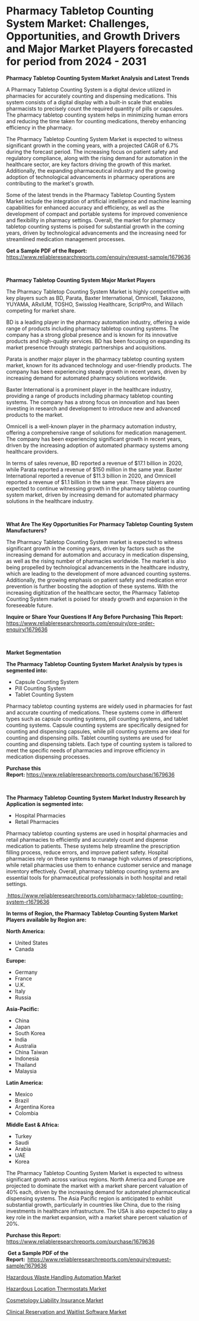 <p><h1>Pharmacy Tabletop Counting System Market: Challenges, Opportunities, and Growth Drivers and Major Market Players forecasted for period from 2024 - 2031</h1></p><p><strong>Pharmacy Tabletop Counting System Market Analysis and Latest Trends</strong></p>
<p><p>A Pharmacy Tabletop Counting System is a digital device utilized in pharmacies for accurately counting and dispensing medications. This system consists of a digital display with a built-in scale that enables pharmacists to precisely count the required quantity of pills or capsules. The pharmacy tabletop counting system helps in minimizing human errors and reducing the time taken for counting medications, thereby enhancing efficiency in the pharmacy.</p><p>The Pharmacy Tabletop Counting System Market is expected to witness significant growth in the coming years, with a projected CAGR of 6.7% during the forecast period. The increasing focus on patient safety and regulatory compliance, along with the rising demand for automation in the healthcare sector, are key factors driving the growth of this market. Additionally, the expanding pharmaceutical industry and the growing adoption of technological advancements in pharmacy operations are contributing to the market's growth.</p><p>Some of the latest trends in the Pharmacy Tabletop Counting System Market include the integration of artificial intelligence and machine learning capabilities for enhanced accuracy and efficiency, as well as the development of compact and portable systems for improved convenience and flexibility in pharmacy settings. Overall, the market for pharmacy tabletop counting systems is poised for substantial growth in the coming years, driven by technological advancements and the increasing need for streamlined medication management processes.</p></p>
<p><strong>Get a Sample PDF of the Report:&nbsp;</strong> <a href="https://www.reliableresearchreports.com/enquiry/request-sample/1679636">https://www.reliableresearchreports.com/enquiry/request-sample/1679636</a></p>
<p>&nbsp;</p>
<p><strong>Pharmacy Tabletop Counting System Major Market Players</strong></p>
<p><p>The Pharmacy Tabletop Counting System Market is highly competitive with key players such as BD, Parata, Baxter International, Omnicell, Takazono, YUYAMA, ARxIUM, TOSHO, Swisslog Healthcare, ScriptPro, and Willach competing for market share. </p><p>BD is a leading player in the pharmacy automation industry, offering a wide range of products including pharmacy tabletop counting systems. The company has a strong global presence and is known for its innovative products and high-quality services. BD has been focusing on expanding its market presence through strategic partnerships and acquisitions. </p><p>Parata is another major player in the pharmacy tabletop counting system market, known for its advanced technology and user-friendly products. The company has been experiencing steady growth in recent years, driven by increasing demand for automated pharmacy solutions worldwide.</p><p>Baxter International is a prominent player in the healthcare industry, providing a range of products including pharmacy tabletop counting systems. The company has a strong focus on innovation and has been investing in research and development to introduce new and advanced products to the market.</p><p>Omnicell is a well-known player in the pharmacy automation industry, offering a comprehensive range of solutions for medication management. The company has been experiencing significant growth in recent years, driven by the increasing adoption of automated pharmacy systems among healthcare providers.</p><p>In terms of sales revenue, BD reported a revenue of $17.1 billion in 2020, while Parata reported a revenue of $150 million in the same year. Baxter International reported a revenue of $11.3 billion in 2020, and Omnicell reported a revenue of $1.1 billion in the same year. These players are expected to continue witnessing growth in the pharmacy tabletop counting system market, driven by increasing demand for automated pharmacy solutions in the healthcare industry.</p></p>
<p>&nbsp;</p>
<p><strong>What Are The Key Opportunities For Pharmacy Tabletop Counting System Manufacturers?</strong></p>
<p><p>The Pharmacy Tabletop Counting System market is expected to witness significant growth in the coming years, driven by factors such as the increasing demand for automation and accuracy in medication dispensing, as well as the rising number of pharmacies worldwide. The market is also being propelled by technological advancements in the healthcare industry, which are leading to the development of more advanced counting systems. Additionally, the growing emphasis on patient safety and medication error prevention is further boosting the adoption of these systems. With the increasing digitization of the healthcare sector, the Pharmacy Tabletop Counting System market is poised for steady growth and expansion in the foreseeable future.</p></p>
<p><strong>Inquire or Share Your Questions If Any Before Purchasing This Report:</strong> <a href="https://www.reliableresearchreports.com/enquiry/pre-order-enquiry/1679636">https://www.reliableresearchreports.com/enquiry/pre-order-enquiry/1679636</a></p>
<p>&nbsp;</p>
<p><strong>Market Segmentation</strong></p>
<p><strong>The Pharmacy Tabletop Counting System Market Analysis by types is segmented into:</strong></p>
<p><ul><li>Capsule Counting System</li><li>Pill Counting System</li><li>Tablet Counting System</li></ul></p>
<p><p>Pharmacy tabletop counting systems are widely used in pharmacies for fast and accurate counting of medications. These systems come in different types such as capsule counting systems, pill counting systems, and tablet counting systems. Capsule counting systems are specifically designed for counting and dispensing capsules, while pill counting systems are ideal for counting and dispensing pills. Tablet counting systems are used for counting and dispensing tablets. Each type of counting system is tailored to meet the specific needs of pharmacies and improve efficiency in medication dispensing processes.</p></p>
<p><strong>Purchase this Report:&nbsp;</strong><a href="https://www.reliableresearchreports.com/purchase/1679636">https://www.reliableresearchreports.com/purchase/1679636</a></p>
<p>&nbsp;</p>
<p><strong>The Pharmacy Tabletop Counting System Market Industry Research by Application is segmented into:</strong></p>
<p><ul><li>Hospital Pharmacies</li><li>Retail Pharmacies</li></ul></p>
<p><p>Pharmacy tabletop counting systems are used in hospital pharmacies and retail pharmacies to efficiently and accurately count and dispense medication to patients. These systems help streamline the prescription filling process, reduce errors, and improve patient safety. Hospital pharmacies rely on these systems to manage high volumes of prescriptions, while retail pharmacies use them to enhance customer service and manage inventory effectively. Overall, pharmacy tabletop counting systems are essential tools for pharmaceutical professionals in both hospital and retail settings.</p></p>
<p><a href="https://www.reliableresearchreports.com/pharmacy-tabletop-counting-system-r1679636">&nbsp;https://www.reliableresearchreports.com/pharmacy-tabletop-counting-system-r1679636</a></p>
<p><strong>In terms of Region, the Pharmacy Tabletop Counting System Market Players available by Region are:</strong></p>
<p>
    <p> <strong> North America: </strong>
        <ul>
            <li>United States</li>
            <li>Canada</li>
        </ul>
        </p> 
    <p> <strong> Europe: </strong>
        <ul>
            <li>Germany</li>
            <li>France</li>
            <li>U.K.</li>
            <li>Italy</li>
            <li>Russia</li>
        </ul>
        </p> 
    <p> <strong> Asia-Pacific: </strong>
        <ul>
            <li>China</li>
            <li>Japan</li>
            <li>South Korea</li>
            <li>India</li>
            <li>Australia</li>
            <li>China Taiwan</li>
            <li>Indonesia</li>
            <li>Thailand</li>
            <li>Malaysia</li>
        </ul>
        </p> 
    <p> <strong> Latin America: </strong>
        <ul>
            <li>Mexico</li>
            <li>Brazil</li>
            <li>Argentina Korea</li>
            <li>Colombia</li>
        </ul>
        </p> 
    <p> <strong> Middle East & Africa: </strong>
        <ul>
            <li>Turkey</li>
            <li>Saudi</li>
            <li>Arabia</li>
            <li>UAE</li>
            <li>Korea</li>
        </ul>
    </p>
    </p>
<p><p>The Pharmacy Tabletop Counting System Market is expected to witness significant growth across various regions. North America and Europe are projected to dominate the market with a market share percent valuation of 40% each, driven by the increasing demand for automated pharmaceutical dispensing systems. The Asia Pacific region is anticipated to exhibit substantial growth, particularly in countries like China, due to the rising investments in healthcare infrastructure. The USA is also expected to play a key role in the market expansion, with a market share percent valuation of 20%.</p></p>
<p><strong>Purchase this Report: </strong><a href="https://www.reliableresearchreports.com/purchase/1679636">https://www.reliableresearchreports.com/purchase/1679636</a></p>
<p>&nbsp;<strong>Get a Sample PDF of the Report:&nbsp;&nbsp;</strong><a href="https://www.reliableresearchreports.com/enquiry/request-sample/1679636">https://www.reliableresearchreports.com/enquiry/request-sample/1679636</a></p>
<p><strong></strong></p>
<p><p><a href="https://github.com/tamvrosiya/Market-Research-Report-List-5/blob/main/hazardous-waste-handling-automation-market.md">Hazardous Waste Handling Automation Market</a></p><p><a href="https://github.com/pizolina/Market-Research-Report-List-5/blob/main/hazardous-location-thermostats-market.md">Hazardous Location Thermostats Market</a></p><p><a href="https://medium.com/@joshdavis1955/cosmetology-liability-insurance-industry-analysis-report-its-market-size-growing-with-a-cagr-of-13-4edbc80ae94f">Cosmetology Liability Insurance Market</a></p><p><a href="https://medium.com/@soloncarter54/clinical-reservation-and-waitlist-software-market-global-market-share-and-ranking-overall-sales-cc9a997d7e9c">Clinical Reservation and Waitlist Software Market</a></p></p>